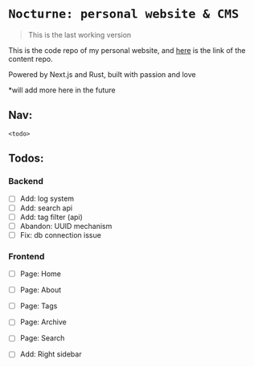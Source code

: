 # `Nocturne: personal website & CMS`

> This is the last working version

This is the code repo of my personal website, and [here](https://github.com/Lumither/blog-posts/) is the link of the
content repo.

Powered by Next.js and Rust, built with passion and love

*will add more here in the future

## Nav:

    <todo>

## Todos:

### Backend

- [ ] Add: log system
- [ ] Add: search api
- [ ] Add: tag filter (api)
- [ ] Abandon: UUID mechanism
- [ ] Fix: db connection issue

### Frontend

- [ ] Page: Home
- [ ] Page: About
- [ ] Page: Tags
- [ ] Page: Archive
- [ ] Page: Search
- [ ] Add: Right sidebar

